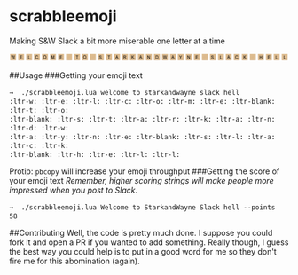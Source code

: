 # scrabbleemoji
Making S&amp;W Slack a bit more miserable one letter at a time

![picture](assets/swscrabble.png)

##Usage
###Getting your emoji text
```
→  ./scrabbleemoji.lua welcome to starkandwayne slack hell
:ltr-w: :ltr-e: :ltr-l: :ltr-c: :ltr-o: :ltr-m: :ltr-e: :ltr-blank: :ltr-t: :ltr-o:
:ltr-blank: :ltr-s: :ltr-t: :ltr-a: :ltr-r: :ltr-k: :ltr-a: :ltr-n: :ltr-d: :ltr-w:
:ltr-a: :ltr-y: :ltr-n: :ltr-e: :ltr-blank: :ltr-s: :ltr-l: :ltr-a: :ltr-c: :ltr-k:
:ltr-blank: :ltr-h: :ltr-e: :ltr-l: :ltr-l:
```

Protip: `pbcopy` will increase your emoji throughput
###Getting the score of your emoji text
_Remember, higher scoring strings will make people more impressed when you post to Slack._
```
→  ./scrabbleemoji.lua Welcome to StarkandWayne Slack hell --points
58
```

##Contributing
Well, the code is pretty much done. I suppose you could fork it and open a PR if you wanted
to add something. Really though, I guess the best way you could help is to put in a good
word for me so they don't fire me for this abomination (again).
